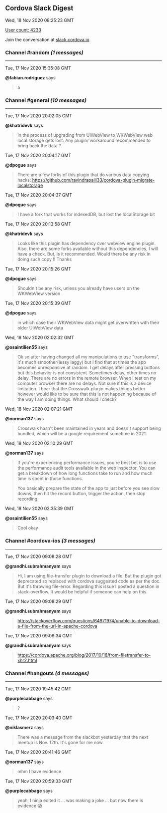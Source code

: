 ## Cordova Slack Digest
Wed, 18 Nov 2020 08:25:23 GMT

[User count: 4233](https://cordova.slack.com/)


Join the conversation at [slack.cordova.io](http://slack.cordova.io/)

### __Channel #random__ _(1 messages)_
---

Tue, 17 Nov 2020 15:35:08 GMT

__@fabian.rodriguez__ says 
> a
> 

### __Channel #general__ _(10 messages)_
---

Tue, 17 Nov 2020 20:02:05 GMT

__@khatridevk__ says 
> In the process of upgrading from UIWebView to WKWebView web local storage gets lost. Any plugin/ workaround recommended to bring back the data ?
> 

Tue, 17 Nov 2020 20:04:17 GMT

__@dpogue__ says 
> There are a few forks of this plugin that do various data copying hacks: <https://github.com/ravindrapalli33/cordova-plugin-migrate-localstorage>
> 

Tue, 17 Nov 2020 20:04:37 GMT

__@dpogue__ says 
> I have a fork that works for indexedDB, but lost the localStorage bit
> 

Tue, 17 Nov 2020 20:13:58 GMT

__@khatridevk__ says 
> Looks like this plugin has dependency over webview engine plugin. Also, there are some forks available without this dependencies, I will have a check. But, is it recommended. Would there be any risk in doing such copy !!
> Thanks
> 

Tue, 17 Nov 2020 20:15:26 GMT

__@dpogue__ says 
> Shouldn't be any risk, unless you already have users on the WKWebView version
> 

Tue, 17 Nov 2020 20:15:39 GMT

__@dpogue__ says 
> in which case their WKWebView data might get overwritten with their older UIWebView data
> 

Wed, 18 Nov 2020 02:02:32 GMT

__@osaintilien55__ says 
> Ok so after having changed all my manipulations to use "transforms", it's much smoother(lessy laggy) but I find that at times the app becomes unresponsive at random. I get delays after pressing buttons but this behavior is not consistent. Sometimes delay, other times no delay. There are no errors in the remote browser. When I test on my computer browser there are no delays. Not sure if this is a device limitation. I hear that the Crosswalk plugin makes things better however would like to be sure that this is not happening because of the way I am doing things. What should I check?
> 

Wed, 18 Nov 2020 02:07:21 GMT

__@norman137__ says 
> Crosswalk hasn't been maintained in years and doesn't support being bundled, which will be a google requirement sometime in 2021.
> 

Wed, 18 Nov 2020 02:10:29 GMT

__@norman137__ says 
> If you're experiencing performance issues, you're best bet is to use the performance audit tools available in the web inspector. You can get a breakdown of how long functions take to run and how much time is spent in those functions.
> 
> You basically prepare the state of the app to just before you see slow downs, then hit the record button, trigger the action, then stop recording.
> 

Wed, 18 Nov 2020 02:35:39 GMT

__@osaintilien55__ says 
> Cool okay
> 

### __Channel #cordova-ios__ _(3 messages)_
---

Tue, 17 Nov 2020 09:08:28 GMT

__@grandhi.subrahmanyam__ says 
> Hi, I am using file-transfer plugin to download a file. But the plugin got deprecated so replaced with cordova suggested code as  per the doc. But it's throwing file-error. Regarding this issue I posted a question in stack-overflow. It would be helpful if someone can help on this.
> 

Tue, 17 Nov 2020 09:08:29 GMT

__@grandhi.subrahmanyam__ says 
> <https://stackoverflow.com/questions/64871974/unable-to-download-a-file-from-the-url-in-apache-cordova>
> 

Tue, 17 Nov 2020 09:08:34 GMT

__@grandhi.subrahmanyam__ says 
> <https://cordova.apache.org/blog/2017/10/18/from-filetransfer-to-xhr2.html>
> 

### __Channel #hangouts__ _(4 messages)_
---

Tue, 17 Nov 2020 19:45:42 GMT

__@purplecabbage__ says 
> ?
> 

Tue, 17 Nov 2020 20:03:40 GMT

__@niklasmerz__ says 
> There was a message from the slackbot yesterday that the next meetup is Nov. 12th. It's gone for me now.
> 

Tue, 17 Nov 2020 20:41:46 GMT

__@norman137__ says 
> mhm I have evidence
> 

Tue, 17 Nov 2020 20:59:33 GMT

__@purplecabbage__ says 
> yeah, I ninja edited it … was making a joke … but now there is evidence 😱
> 
